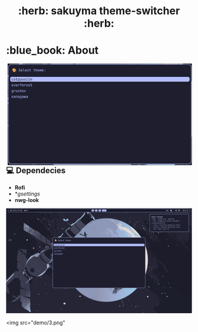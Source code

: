 <h1 align="center"> :herb: sakuyma theme-switcher :herb: </h1>


<h1 align="left"> :blue_book: About</h1> 

<img src="demo/1.png" alt="rice" align="right" width="500px">

</br>

## 💻 Dependecies
* **Rofi**
* **gsettings*
* **nwg-look**
<img src="demo/2.png">

<img src="demo/3.png"
